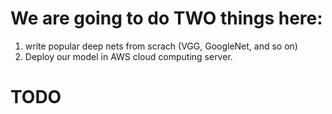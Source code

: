 # We are going to do TWO things here:
  1. write popular deep nets from scrach (VGG, GoogleNet, and so on)
  2. Deploy our model in AWS cloud computing server.
  
# TODO
